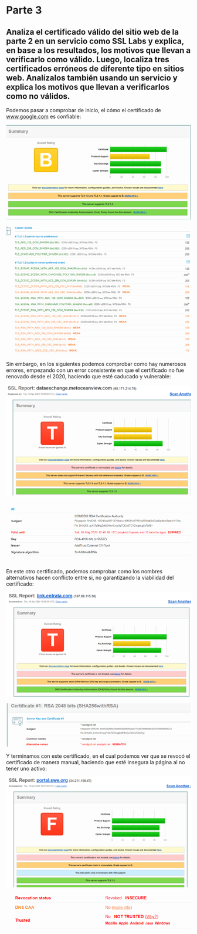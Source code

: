 # Parte 3
## Analiza el certificado válido del sitio web de la parte 2 en un servicio como SSL Labs y explica, en base a los resultados, los motivos que llevan a verificarlo como válido. Luego, localiza tres certificados erróneos de diferente tipo en sitios web. Analízalos también usando un servicio y explica los motivos que llevan a verificarlos como no válidos.

Podemos pasar a comprobar de inicio, el cómo el certificado de www.google.com es confiable:

![SSL1-1.PNG](parte3/SSL1-1.PNG)

![SSL1-2.PNG](parte3/SSL1-2.PNG)

Sin embargo, en los siguientes podemos comprobar como hay numerosos errores, empezando con un error consistente en que el certificado no fue renovado desde el 2020, haciendo que esté caducado y vulnerable:

![SSL1-3.PNG](parte3/SSL1-3.PNG)

![SSL1-4.PNG](parte3/SSL1-4.PNG)

En este otro certificado, podemos comprobar como los nombres alternativos hacen conflicto entre si, no garantizando la viabilidad del certificado:

![SSL1-5.PNG](parte3/SSL1-5.PNG)

![SSL1-6.PNG](parte3/SSL1-6.PNG)

Y terminamos con este certificado, en el cual podemos ver que se revocó el certificado de manera manual, haciendo que esté insegura la página al no tener uno activo:

![SSL1-7.PNG](parte3/SSL1-7.PNG)

![SSL1-8.PNG](parte3/SSL1-8.PNG)
